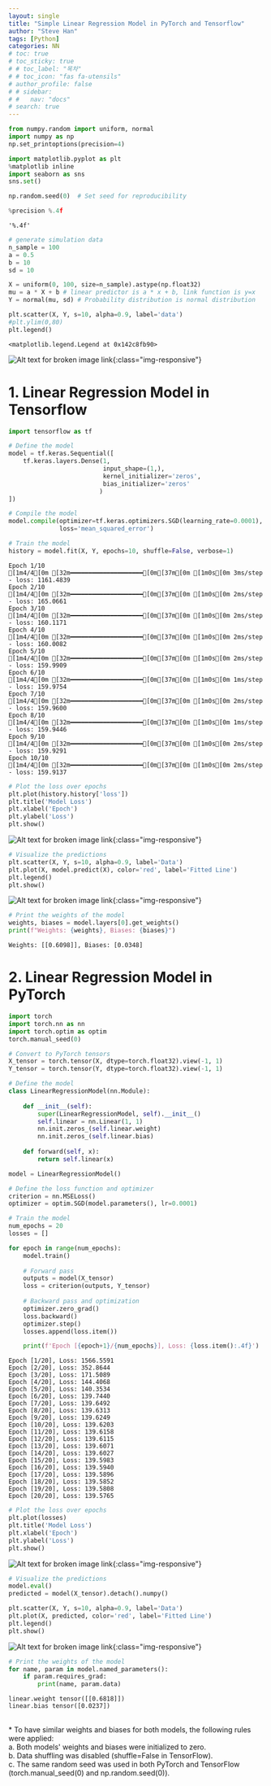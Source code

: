 ```yaml
---
layout: single
title: "Simple Linear Regression Model in PyTorch and Tensorflow"
author: "Steve Han"
tags: [Python]
categories: NN
# toc: true
# toc_sticky: true
# # toc_label: "목차"
# # toc_icon: "fas fa-utensils"
# author_profile: false
# # sidebar:
# #   nav: "docs"
# search: true
---
```


```python
from numpy.random import uniform, normal
import numpy as np
np.set_printoptions(precision=4)

import matplotlib.pyplot as plt
%matplotlib inline
import seaborn as sns
sns.set()

np.random.seed(0)  # Set seed for reproducibility

%precision %.4f
```




    '%.4f'




```python
# generate simulation data
n_sample = 100
a = 0.5
b = 10
sd = 10

X = uniform(0, 100, size=n_sample).astype(np.float32)
mu = a * X + b # linear predictor is a * x + b, link function is y=x
Y = normal(mu, sd) # Probability distribution is normal distribution
```


```python
plt.scatter(X, Y, s=10, alpha=0.9, label='data')
#plt.ylim(0,80)
plt.legend()
```




    <matplotlib.legend.Legend at 0x142c8fb90>




![Alt text for broken image link](/assets/images/SLR_NN/output_3_1.png){:class="img-responsive"}


# 1. Linear Regression Model in Tensorflow


```python
import tensorflow as tf
```

```python
# Define the model
model = tf.keras.Sequential([
    tf.keras.layers.Dense(1, 
                          input_shape=(1,), 
                          kernel_initializer='zeros', 
                          bias_initializer='zeros'
                         )
])

# Compile the model
model.compile(optimizer=tf.keras.optimizers.SGD(learning_rate=0.0001), 
              loss='mean_squared_error')

# Train the model
history = model.fit(X, Y, epochs=10, shuffle=False, verbose=1)
```

    Epoch 1/10
    [1m4/4[0m [32m━━━━━━━━━━━━━━━━━━━━[0m[37m[0m [1m0s[0m 3ms/step - loss: 1161.4839  
    Epoch 2/10
    [1m4/4[0m [32m━━━━━━━━━━━━━━━━━━━━[0m[37m[0m [1m0s[0m 2ms/step - loss: 165.0661 
    Epoch 3/10
    [1m4/4[0m [32m━━━━━━━━━━━━━━━━━━━━[0m[37m[0m [1m0s[0m 2ms/step - loss: 160.1171 
    Epoch 4/10
    [1m4/4[0m [32m━━━━━━━━━━━━━━━━━━━━[0m[37m[0m [1m0s[0m 2ms/step - loss: 160.0082 
    Epoch 5/10
    [1m4/4[0m [32m━━━━━━━━━━━━━━━━━━━━[0m[37m[0m [1m0s[0m 2ms/step - loss: 159.9909 
    Epoch 6/10
    [1m4/4[0m [32m━━━━━━━━━━━━━━━━━━━━[0m[37m[0m [1m0s[0m 1ms/step - loss: 159.9754 
    Epoch 7/10
    [1m4/4[0m [32m━━━━━━━━━━━━━━━━━━━━[0m[37m[0m [1m0s[0m 2ms/step - loss: 159.9600 
    Epoch 8/10
    [1m4/4[0m [32m━━━━━━━━━━━━━━━━━━━━[0m[37m[0m [1m0s[0m 1ms/step - loss: 159.9446 
    Epoch 9/10
    [1m4/4[0m [32m━━━━━━━━━━━━━━━━━━━━[0m[37m[0m [1m0s[0m 2ms/step - loss: 159.9291 
    Epoch 10/10
    [1m4/4[0m [32m━━━━━━━━━━━━━━━━━━━━[0m[37m[0m [1m0s[0m 2ms/step - loss: 159.9137 



```python
# Plot the loss over epochs
plt.plot(history.history['loss'])
plt.title('Model Loss')
plt.xlabel('Epoch')
plt.ylabel('Loss')
plt.show()
```


![Alt text for broken image link](/assets/images/SLR_NN/output_7_0.png){:class="img-responsive"}



```python
# Visualize the predictions
plt.scatter(X, Y, s=10, alpha=0.9, label='Data')
plt.plot(X, model.predict(X), color='red', label='Fitted Line')
plt.legend()
plt.show()
```

![Alt text for broken image link](/assets/images/SLR_NN/output_8_1.png){:class="img-responsive"}


```python
# Print the weights of the model
weights, biases = model.layers[0].get_weights()
print(f"Weights: {weights}, Biases: {biases}")
```

    Weights: [[0.6098]], Biases: [0.0348]


# 2. Linear Regression Model in PyTorch


```python
import torch
import torch.nn as nn
import torch.optim as optim
torch.manual_seed(0)
```

```python
# Convert to PyTorch tensors
X_tensor = torch.tensor(X, dtype=torch.float32).view(-1, 1)
Y_tensor = torch.tensor(Y, dtype=torch.float32).view(-1, 1)
```


```python
# Define the model
class LinearRegressionModel(nn.Module):
    
    def __init__(self):
        super(LinearRegressionModel, self).__init__()
        self.linear = nn.Linear(1, 1)
        nn.init.zeros_(self.linear.weight)
        nn.init.zeros_(self.linear.bias)
        
    def forward(self, x):
        return self.linear(x)
```


```python
model = LinearRegressionModel()
```


```python
# Define the loss function and optimizer
criterion = nn.MSELoss()
optimizer = optim.SGD(model.parameters(), lr=0.0001)
```


```python
# Train the model
num_epochs = 20
losses = []

for epoch in range(num_epochs):
    model.train()
    
    # Forward pass
    outputs = model(X_tensor)
    loss = criterion(outputs, Y_tensor)
    
    # Backward pass and optimization
    optimizer.zero_grad()
    loss.backward()
    optimizer.step()   
    losses.append(loss.item())

    print(f'Epoch [{epoch+1}/{num_epochs}], Loss: {loss.item():.4f}')
```

    Epoch [1/20], Loss: 1566.5591
    Epoch [2/20], Loss: 352.8644
    Epoch [3/20], Loss: 171.5089
    Epoch [4/20], Loss: 144.4068
    Epoch [5/20], Loss: 140.3534
    Epoch [6/20], Loss: 139.7440
    Epoch [7/20], Loss: 139.6492
    Epoch [8/20], Loss: 139.6313
    Epoch [9/20], Loss: 139.6249
    Epoch [10/20], Loss: 139.6203
    Epoch [11/20], Loss: 139.6158
    Epoch [12/20], Loss: 139.6115
    Epoch [13/20], Loss: 139.6071
    Epoch [14/20], Loss: 139.6027
    Epoch [15/20], Loss: 139.5983
    Epoch [16/20], Loss: 139.5940
    Epoch [17/20], Loss: 139.5896
    Epoch [18/20], Loss: 139.5852
    Epoch [19/20], Loss: 139.5808
    Epoch [20/20], Loss: 139.5765



```python
# Plot the loss over epochs
plt.plot(losses)
plt.title('Model Loss')
plt.xlabel('Epoch')
plt.ylabel('Loss')
plt.show()
```


![Alt text for broken image link](/assets/images/SLR_NN/output_17_0.png){:class="img-responsive"}



```python
# Visualize the predictions
model.eval()
predicted = model(X_tensor).detach().numpy()

plt.scatter(X, Y, s=10, alpha=0.9, label='Data')
plt.plot(X, predicted, color='red', label='Fitted Line')
plt.legend()
plt.show()
```


![Alt text for broken image link](/assets/images/SLR_NN/output_18_0.png){:class="img-responsive"}



```python
# Print the weights of the model
for name, param in model.named_parameters():
    if param.requires_grad:
        print(name, param.data)
```

    linear.weight tensor([[0.6818]])
    linear.bias tensor([0.0237])


<br>* To have similar weights and biases for both models, the following rules were applied:
<br>a. Both models' weights and biases were initialized to zero.
<br>b. Data shuffling was disabled (shuffle=False in TensorFlow).
<br>c. The same random seed was used in both PyTorch and TensorFlow (torch.manual_seed(0) and np.random.seed(0)).
